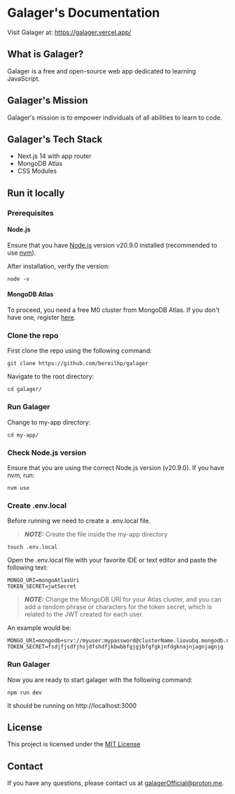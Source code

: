 # Galager's Documentation

Visit Galager at: https://galager.vercel.app/

## What is Galager?

Galager is a free and open-source web app dedicated to learning JavaScript.

## Galager's Mission

Galager's mission is to empower individuals of all abilities to learn to code.

## Galager's Tech Stack

- Next.js 14 with app router
- MongoDB Atlas
- CSS Modules

## Run it locally

### Prerequisites

#### Node.js

Ensure that you have [Node.js](https://nodejs.org/en) version v20.9.0 installed (recommended to use [nvm](https://github.com/nvm-sh/nvm#installing-and-updating)).

After installation, verify the version:

```
node -v
```

#### MongoDB Atlas

To proceed, you need a free M0 cluster from MongoDB Atlas. If you don't have one, register [here](https://www.mongodb.com/cloud/atlas/register).

### Clone the repo

First clone the repo using the following command:

```
git clone https://github.com/bereilhp/galager
```

Navigate to the root directory:

```
cd galager/
```

### Run Galager

Change to my-app directory:

```
cd my-app/
```

### Check Node.js version

Ensure that you are using the correct Node.js version (v20.9.0). If you have nvm, run:

```
nvm use
```

### Create .env.local

Before running we need to create a .env.local file.

> **_NOTE:_** Create the file inside the my-app directory

```
touch .env.local
```

Open the .env.local file with your favorite IDE or text editor and paste the following text:

```
MONGO_URI=mongoAtlasUri
TOKEN_SECRET=jwtSecret
```

> **_NOTE:_** Change the MongoDB URI for your Atlas cluster, and you can add a random phrase or characters for the token secret, which is related to the JWT created for each user.

An example would be:

```
MONGO_URI=mongodb+srv://myuser:mypassword@clusterName.liovobq.mongodb.net/galager
TOKEN_SECRET=fsdjfjsdfjhsjdfshdfjkbwbbfgjgjbfgfgkjnfdgknajnjagnjagnjg
```

### Run Galager

Now you are ready to start galager with the following command:

```
npm run dev
```

It should be running on http://localhost:3000

## License

This project is licensed under the [MIT License](LICENSE)

## Contact

If you have any questions, please contact us at galagerOfficial@proton.me.
